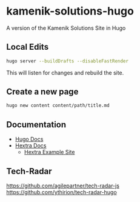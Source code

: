 # kamenik-solutions-hugo
A version of the Kamenik Solutions Site in Hugo

## Local Edits

```bash
hugo server --buildDrafts --disableFastRender
```

This will listen for changes and rebuild the site.

## Create a new page

```bash
hugo new content content/path/title.md
```

## Documentation

- [Hugo Docs](https://gohugo.io/documentation/)
- [Hextra Docs](https://imfing.github.io/hextra/docs/)
  - [Hextra Example Site](https://github.com/imfing/hextra/tree/main/exampleSite)

## Tech-Radar

https://github.com/agilepartner/tech-radar-js
https://github.com/ythirion/tech-radar-hugo
